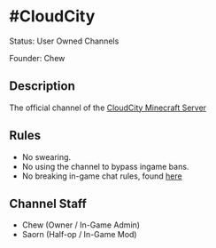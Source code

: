 # #CloudCity

Status: User Owned Channels

Founder: Chew

<!-- Add your channel info here -->

## Description

The official channel of the [CloudCity Minecraft Server](http://cloudcitymc.us)

## Rules

- No swearing.
- No using the channel to bypass ingame bans.
- No breaking in-game chat rules, found [here](http://cloudcitymc.us/rules)

## Channel Staff

- Chew (Owner / In-Game Admin)
- Saorn (Half-op / In-Game Mod)
